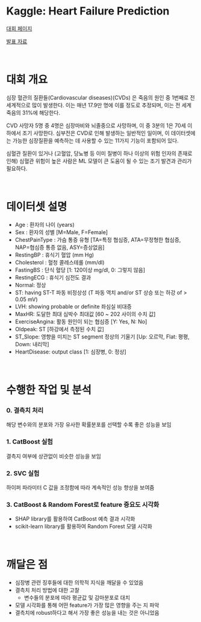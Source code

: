 # Kaggle: Heart Failure Prediction


[대회 페이지](
https://www.kaggle.com/datasets/fedesoriano/heart-failure-prediction)

[발표 자료](
https://github.com/HyunAh-Kim-Clou/Kaggle-Heart-Failure-Prediction/blob/main/HeartFailure_hyunah.pptx)

<br/>


# 대회 개요

심장 혈관의 질환들(Cardiovascular diseases)(CVDs) 은 죽음의 원인 중 1번째로 전 세계적으로 많이 발생한다. 이는 매년 17.9만 명에 이를 정도로 추정되며, 이는 전 세계 죽음의 31%에 해당한다.

CVD 사망자 5명 중 4명은 심장마비와 뇌졸중으로 사망하며, 이 중 3분의 1은 70세 이하에서 조기 사망한다. 심부전은 CVD로 인해 발생하는 일반적인 일이며, 이 데이터셋에는 가능한 심장질환을 예측하는 데 사용할 수 있는 11가지 기능이 포함되어 있다.

심혈관 질환이 있거나 (고혈압, 당뇨병 등 이미 질병이 하나 이상의 위험 인자의 존재로 인해) 심혈관 위험이 높은 사람은 ML 모델이 큰 도움이 될 수 있는 조기 발견과 관리가 필요하다.

<br/>


# 데이터셋 설명

- Age : 환자의 나이 (years)
- Sex : 환자의 성별 [M=Male, F=Female]
- ChestPainType : 가슴 통증 유형 [TA=특정 협심증, ATA=무정형한 협심증, NAP=협심증 통증 없음, ASY=증상없음]
- RestingBP : 휴식기 혈압 (mm Hg)
- Cholesterol : 혈청 콜레스테롤 (mm/dl)
- FastingBS : 단식 혈당 [1: 120이상 mg/dl, 0: 그렇지 않음]
- RestingECG : 휴식기 심전도 결과 
- Normal: 정상
- ST: having ST-T 파동 비정상성 (T 파동 역치 and/or ST 상승 또는 하강 of > 0.05 mV)
- LVH: showing probable or definite 좌심실 비대증
- MaxHR: 도달한 최대 심박수 최대값 [60 ~ 202 사이의 수치 값]
- ExerciseAngina: 활동 원인이 되는 협심증 [Y: Yes, N: No]
- Oldpeak: ST [하강에서 측정된 수치 값]
- ST_Slope: 영향을 미치는 ST segment 정상의 기울기 [Up: 오르막, Flat: 평평, Down: 내리막]
- HeartDisease: output class [1: 심장병, 0: 정상]

<br/>


# 수행한 작업 및 분석

### 0. 결측치 처리

해당 변수와의 분포와 가장 유사한 확률분포를 선택할 수록 좋은 성능을 보임

### 1. CatBoost 실험

결측지 여부에 상관없이 비슷한 성능을 보임

### 2. SVC 실험

하이퍼 파라미터 C 값을 조정함에 따라 계속적인 성능 향상을 보여줌

### 3. CatBoost & Random Forest로 feature 중요도 시각화

- SHAP library를 활용하여 CatBoost 예측 결과 시각화
- scikit-learn library를 활용하여 Random Forest 모델 시각화


<br/>


# 깨달은 점

- 심장병 관련 징후들에 대한 의학적 지식을 깨달을 수 있었음
- 결측치 처리 방법에 대한 고찰
  - 변수들의 분포에 따라 평균값 및 감마분포로 대치
- 모델 시각화를 통해 어떤 feature가 가장 많은 영향을 주는 지 파악
- 결측치에 robust하다고 해서 가장 좋은 성능을 내는 것은 아니었음

